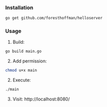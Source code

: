 ### Installation
```bash
go get github.com/foresthoffman/helloserver
```

### Usage
1. Build:
```bash
go build main.go
```
2. Add permission:
```bash
chmod u+x main
```
2. Execute:
```bash
./main
```
3. Visit: http://localhost:8080/
